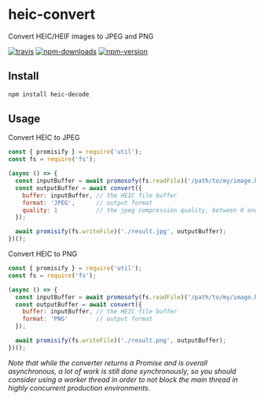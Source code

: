 # heic-convert

Convert HEIC/HEIF images to JPEG and PNG

[![travis][travis.svg]][travis.link]
[![npm-downloads][npm-downloads.svg]][npm.link]
[![npm-version][npm-version.svg]][npm.link]

[travis.svg]: https://travis-ci.com/catdad-experiments/heic-convert.svg?branch=master
[travis.link]: https://travis-ci.com/catdad-experiments/heic-convert
[npm-downloads.svg]: https://img.shields.io/npm/dm/heic-convert.svg
[npm.link]: https://www.npmjs.com/package/heic-convert
[npm-version.svg]: https://img.shields.io/npm/v/heic-convert.svg

## Install

```bash
npm install heic-decode
```

## Usage

Convert HEIC to JPEG

```javascript
const { promisify } = require('util');
const fs = require('fs');

(async () => {
  const inputBuffer = await promosofy(fs.readFile)('/path/to/my/image.heic');
  const outputBuffer = await convert({
    buffer: inputBuffer, // the HEIC file buffer
    format: 'JPEG',      // output format
    quality: 1           // the jpeg compression quality, between 0 and 1
  });

  await promisify(fs.writeFile)('./result.jpg', outputBuffer);
})();
```

Convert HEIC to PNG

```javascript
const { promisify } = require('util');
const fs = require('fs');

(async () => {
  const inputBuffer = await promosofy(fs.readFile)('/path/to/my/image.heic');
  const outputBuffer = await convert({
    buffer: inputBuffer, // the HEIC file buffer
    format: 'PNG'        // output format
  });

  await promisify(fs.writeFile)('./result.png', outputBuffer);
})();
```

_Note that while the converter returns a Promise and is overall asynchronous, a lot of work is still done synchronously, so you should consider using a worker thread in order to not block the main thread in highly concurrent production environments._

